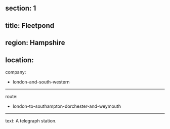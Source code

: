 ﻿section: 1
----
title: Fleetpond
----
region: Hampshire
----
location: 
----
company:
- london-and-south-western
----
route:
- london-to-southampton-dorchester-and-weymouth
----
text: A telegraph station.
